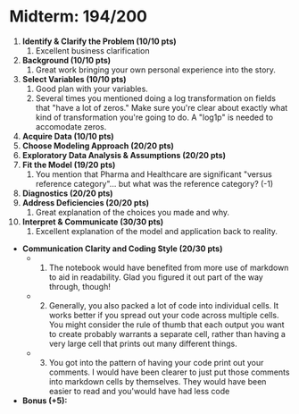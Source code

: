 # Midterm: 194/200


1. **Identify & Clarify the Problem (10/10 pts)**
   1. Excellent business clarification
2. **Background (10/10 pts)**
   1. Great work bringing your own personal experience into the story.
3. **Select Variables (10/10 pts)**
   1. Good plan with your variables.
   2. Several times you mentioned doing a log transformation on fields that "have a lot of zeros." Make sure you're clear about exactly what kind of transformation you're going to do.  A "log1p" is needed to accomodate zeros.
4. **Acquire Data (10/10 pts)**
5. **Choose Modeling Approach (20/20 pts)**
6. **Exploratory Data Analysis & Assumptions (20/20 pts)**
7. **Fit the Model (19/20 pts)**
   1. You mention that Pharma and Healthcare are significant "versus reference category"... but what was the reference category? (-1)
8. **Diagnostics (20/20 pts)**
9. **Address Deficiencies (20/20 pts)**
   1. Great explanation of the choices you made and why.
10. **Interpret & Communicate (30/30 pts)**
    1. Excellent explanation of the model and application back to reality.

* **Communication Clarity and Coding Style (20/30 pts)**
  * 1. The notebook would have benefited from more use of markdown to aid in readability. Glad you figured it out part of the way through, though!
  * 2. Generally, you also packed a lot of code into individual cells. It works better if you spread out your code across multiple cells.  You might consider the rule of thumb that each output you want to create probably warrants a separate cell, rather than having a very large cell that prints out many different things.
  * 3. You got into the pattern of having your code print out your comments. I would have been clearer to just put those comments into markdown cells by themselves. They would have been easier to read and you'would have had less code
* ****Bonus (+5):****
